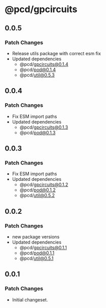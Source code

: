 # @pcd/gpcircuits

## 0.0.5

### Patch Changes

- Release utils package with correct esm fix
- Updated dependencies
  - @pcd/gpcircuits@0.1.4
  - @pcd/pod@0.1.4
  - @pcd/util@0.5.3

## 0.0.4

### Patch Changes

- Fix ESM import paths
- Updated dependencies
  - @pcd/gpcircuits@0.1.3
  - @pcd/pod@0.1.3

## 0.0.3

### Patch Changes

- Fix ESM import paths
- Updated dependencies
  - @pcd/gpcircuits@0.1.2
  - @pcd/pod@0.1.2
  - @pcd/util@0.5.2

## 0.0.2

### Patch Changes

- new package versions
- Updated dependencies
  - @pcd/gpcircuits@0.1.1
  - @pcd/pod@0.1.1
  - @pcd/util@0.5.1

## 0.0.1

### Patch Changes

- Initial changeset.
